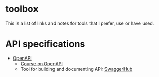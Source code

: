 # toolbox
This is a list of links and notes for tools that I prefer, use or have used.

# API specifications

- [OpenAPI](https://www.openapis.org/)
  - [Course on OpenAPI](https://www.udemy.com/course/openapi-beginner-to-guru)
  - Tool for building and documenting API: [SwaggerHub](https://swaggerhub.com)
